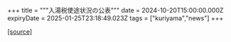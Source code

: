 +++
title = """入湯税使途状況の公表"""
date = 2024-10-20T15:00:00.000Z
expiryDate = 2025-01-25T23:18:49.023Z
tags = ["kuriyama","news"]
+++


[[source]](https://www.town.kuriyama.hokkaido.jp/soshiki/32/932.html)
